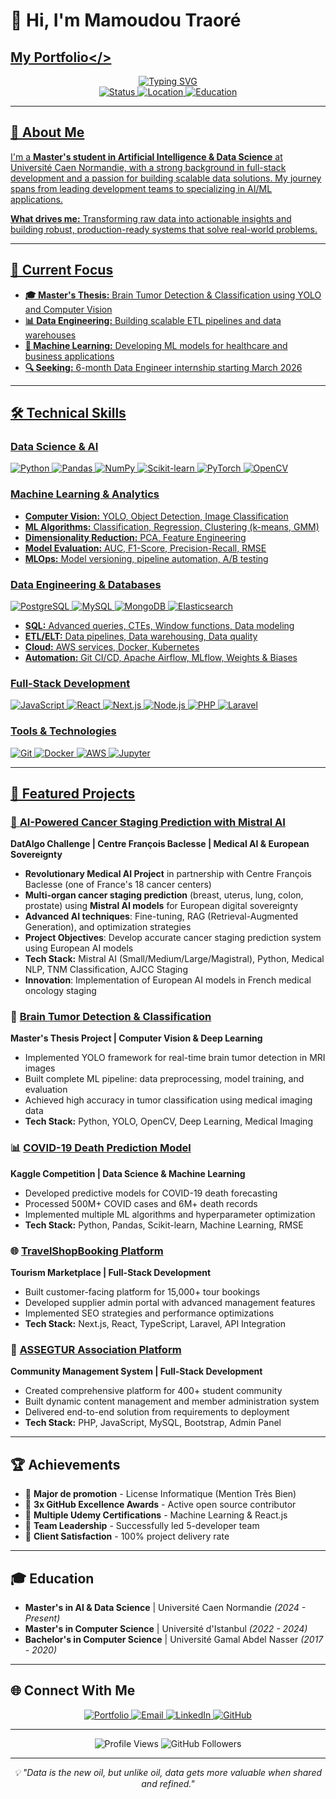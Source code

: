 # 👋 Hi, I'm Mamoudou Traoré
## <a href="https://traorem.vercel.app/"> My Portfolio</>

<div align="center">
  <img src="https://readme-typing-svg.demolab.com?font=Fira+Code&pause=1000&color=2E8B57&center=true&vCenter=true&width=435&lines=Data+Engineer+%26+AI+Specialist;Full-Stack+Developer;Machine+Learning+Enthusiast;Open+Source+Contributor" alt="Typing SVG" />
</div>

<div align="center">
  <img src="https://img.shields.io/badge/Status-Available%20for%20Internships-brightgreen" alt="Status" />
  <img src="https://img.shields.io/badge/Location-Caen%2C%20France-blue" alt="Location" />
  <img src="https://img.shields.io/badge/Education-Master%20AI%20%26%20Data%20Science-purple" alt="Education" />
</div>

---

## 🎯 About Me

I'm a **Master's student in Artificial Intelligence & Data Science** at Université Caen Normandie, with a strong background in full-stack development and a passion for building scalable data solutions. My journey spans from leading development teams to specializing in AI/ML applications.

**What drives me:** Transforming raw data into actionable insights and building robust, production-ready systems that solve real-world problems.

---

## 🚀 Current Focus

- **🎓 Master's Thesis:** Brain Tumor Detection & Classification using YOLO and Computer Vision
- **📊 Data Engineering:** Building scalable ETL pipelines and data warehouses
- **🤖 Machine Learning:** Developing ML models for healthcare and business applications
- **🔍 Seeking:** 6-month Data Engineer internship starting March 2026

---

## 🛠️ Technical Skills

### **Data Science & AI**
![Python](https://img.shields.io/badge/Python-3776AB?style=for-the-badge&logo=python&logoColor=white)
![Pandas](https://img.shields.io/badge/Pandas-150458?style=for-the-badge&logo=pandas&logoColor=white)
![NumPy](https://img.shields.io/badge/NumPy-013243?style=for-the-badge&logo=numpy&logoColor=white)
![Scikit-learn](https://img.shields.io/badge/scikit--learn-F7931E?style=for-the-badge&logo=scikit-learn&logoColor=white)
![PyTorch](https://img.shields.io/badge/PyTorch-EE4C2C?style=for-the-badge&logo=pytorch&logoColor=white)
![OpenCV](https://img.shields.io/badge/OpenCV-5C3EE8?style=for-the-badge&logo=opencv&logoColor=white)

### **Machine Learning & Analytics**
- **Computer Vision:** YOLO, Object Detection, Image Classification
- **ML Algorithms:** Classification, Regression, Clustering (k-means, GMM)
- **Dimensionality Reduction:** PCA, Feature Engineering
- **Model Evaluation:** AUC, F1-Score, Precision-Recall, RMSE
- **MLOps:** Model versioning, pipeline automation, A/B testing

### **Data Engineering & Databases**
![PostgreSQL](https://img.shields.io/badge/PostgreSQL-316192?style=for-the-badge&logo=postgresql&logoColor=white)
![MySQL](https://img.shields.io/badge/MySQL-00000F?style=for-the-badge&logo=mysql&logoColor=white)
![MongoDB](https://img.shields.io/badge/MongoDB-4EA94B?style=for-the-badge&logo=mongodb&logoColor=white)
![Elasticsearch](https://img.shields.io/badge/Elasticsearch-005571?style=for-the-badge&logo=elasticsearch&logoColor=white)

- **SQL:** Advanced queries, CTEs, Window functions, Data modeling
- **ETL/ELT:** Data pipelines, Data warehousing, Data quality
- **Cloud:** AWS services, Docker, Kubernetes
- **Automation:** Git CI/CD, Apache Airflow, MLflow, Weights & Biases

### **Full-Stack Development**
![JavaScript](https://img.shields.io/badge/JavaScript-F7DF1E?style=for-the-badge&logo=javascript&logoColor=black)
![React](https://img.shields.io/badge/React-20232A?style=for-the-badge&logo=react&logoColor=61DAFB)
![Next.js](https://img.shields.io/badge/Next.js-000000?style=for-the-badge&logo=next.js&logoColor=white)
![Node.js](https://img.shields.io/badge/Node.js-43853D?style=for-the-badge&logo=node.js&logoColor=white)
![PHP](https://img.shields.io/badge/PHP-777BB4?style=for-the-badge&logo=php&logoColor=white)
![Laravel](https://img.shields.io/badge/Laravel-FF2D20?style=for-the-badge&logo=laravel&logoColor=white)

### **Tools & Technologies**
![Git](https://img.shields.io/badge/Git-F05032?style=for-the-badge&logo=git&logoColor=white)
![Docker](https://img.shields.io/badge/Docker-2496ED?style=for-the-badge&logo=docker&logoColor=white)
![AWS](https://img.shields.io/badge/AWS-232F3E?style=for-the-badge&logo=amazon-aws&logoColor=white)
![Jupyter](https://img.shields.io/badge/Jupyter-F37626?style=for-the-badge&logo=jupyter&logoColor=white)

---

## 🎯 Featured Projects

### 🏥 [AI-Powered Cancer Staging Prediction with Mistral AI](https://www.baclesse.fr/)
**DatAlgo Challenge | Centre François Baclesse | Medical AI & European Sovereignty**

- **Revolutionary Medical AI Project** in partnership with Centre François Baclesse (one of France's 18 cancer centers)
- **Multi-organ cancer staging prediction** (breast, uterus, lung, colon, prostate) using **Mistral AI models** for European digital sovereignty
- **Advanced AI techniques**: Fine-tuning, RAG (Retrieval-Augmented Generation), and optimization strategies
- **Project Objectives**: Develop accurate cancer staging prediction system using European AI models
- **Tech Stack:** Mistral AI (Small/Medium/Large/Magistral), Python, Medical NLP, TNM Classification, AJCC Staging
- **Innovation**: Implementation of European AI models in French medical oncology staging

### 🧠 [Brain Tumor Detection & Classification](https://www.kaggle.com/datasets/ahmedsorour1/mri-for-brain-tumor-with-bounding-boxes)
**Master's Thesis Project | Computer Vision & Deep Learning**

- Implemented YOLO framework for real-time brain tumor detection in MRI images
- Built complete ML pipeline: data preprocessing, model training, and evaluation
- Achieved high accuracy in tumor classification using medical imaging data
- **Tech Stack:** Python, YOLO, OpenCV, Deep Learning, Medical Imaging

### 📊 [COVID-19 Death Prediction Model](https://www.kaggle.com/competitions/Covid19-Death-Predictions/overview)
**Kaggle Competition | Data Science & Machine Learning**

- Developed predictive models for COVID-19 death forecasting
- Processed 500M+ COVID cases and 6M+ death records
- Implemented multiple ML algorithms and hyperparameter optimization
- **Tech Stack:** Python, Pandas, Scikit-learn, Machine Learning, RMSE

### 🌐 [TravelShopBooking Platform](https://travelshopbooking.com/)
**Tourism Marketplace | Full-Stack Development**

- Built customer-facing platform for 15,000+ tour bookings
- Developed supplier admin portal with advanced management features
- Implemented SEO strategies and performance optimizations
- **Tech Stack:** Next.js, React, TypeScript, Laravel, API Integration

### 🏢 [ASSEGTUR Association Platform](https://assegtur.com)
**Community Management System | Full-Stack Development**

- Created comprehensive platform for 400+ student community
- Built dynamic content management and member administration system
- Delivered end-to-end solution from requirements to deployment
- **Tech Stack:** PHP, JavaScript, MySQL, Bootstrap, Admin Panel

---

## 🏆 Achievements

- 🥇 **Major de promotion** - License Informatique (Mention Très Bien)
- 🏅 **3x GitHub Excellence Awards** - Active open source contributor
- 📜 **Multiple Udemy Certifications** - Machine Learning & React.js
- 🎯 **Team Leadership** - Successfully led 5-developer team
- 💼 **Client Satisfaction** - 100% project delivery rate

---

## 🎓 Education

- **Master's in AI & Data Science** | Université Caen Normandie *(2024 - Present)*
- **Master's in Computer Science** | Université d'Istanbul *(2022 - 2024)*
- **Bachelor's in Computer Science** | Université Gamal Abdel Nasser *(2017 - 2020)*

---

## 🌐 Connect With Me

<div align="center">
  <a href="https://traorem.vercel.app" target="_blank">
    <img src="https://img.shields.io/badge/Portfolio-FF5722?style=for-the-badge&logo=google-chrome&logoColor=white" alt="Portfolio" />
  </a>
  <a href="mailto:traorem023@gmail.com" target="_blank">
    <img src="https://img.shields.io/badge/Email-D14836?style=for-the-badge&logo=gmail&logoColor=white" alt="Email" />
  </a>
  <a href="https://www.linkedin.com/in/mamoudou-traor%C3%A9-dev-guin%C3%A9e/" target="_blank">
    <img src="https://img.shields.io/badge/LinkedIn-0077B5?style=for-the-badge&logo=linkedin&logoColor=white" alt="LinkedIn" />
  </a>
  <a href="https://github.com/traore023?tab=overview&from=2023-12-01&to=2023-12-31" target="_blank">
    <img src="https://img.shields.io/badge/GitHub-100000?style=for-the-badge&logo=github&logoColor=white" alt="GitHub" />
  </a>
</div>

---

<div align="center">
  <img src="https://komarev.com/ghpvc/?username=traore023&label=Profile%20views&color=0e75b6&style=flat" alt="Profile Views" />
  <img src="https://img.shields.io/github/followers/traore023?label=Followers&style=social" alt="GitHub Followers" />
</div>

---

<div align="center">
  <i>💡 "Data is the new oil, but unlike oil, data gets more valuable when shared and refined."</i>
</div>
